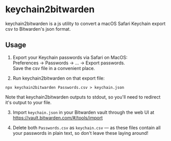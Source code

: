 # keychain2bitwarden
keychain2bitwarden is a js utility to convert a macOS Safari Keychain export csv to Bitwarden's json format.

## Usage
1. Export your Keychain passwords via Safari on MacOS:    
Preferences → Passwords → … → Export passwords.  
Save the csv file in a convenient place.

2. Run keychain2bitwarden on that export file:
```shell
npx keychain2bitwarden Passwords.csv > keychain.json
```
Note that keychain2bitwarden outputs to stdout, so you'll need to redirect it's output to your file.

3. Import `keychain.json` in your Bitwarden vault through the web UI at https://vault.bitwarden.com/#/tools/import 

4. Delete both `Passwords.csv` as `keychain.csv` — as these files contain all your passwords in plain text, so don't leave these laying around!
